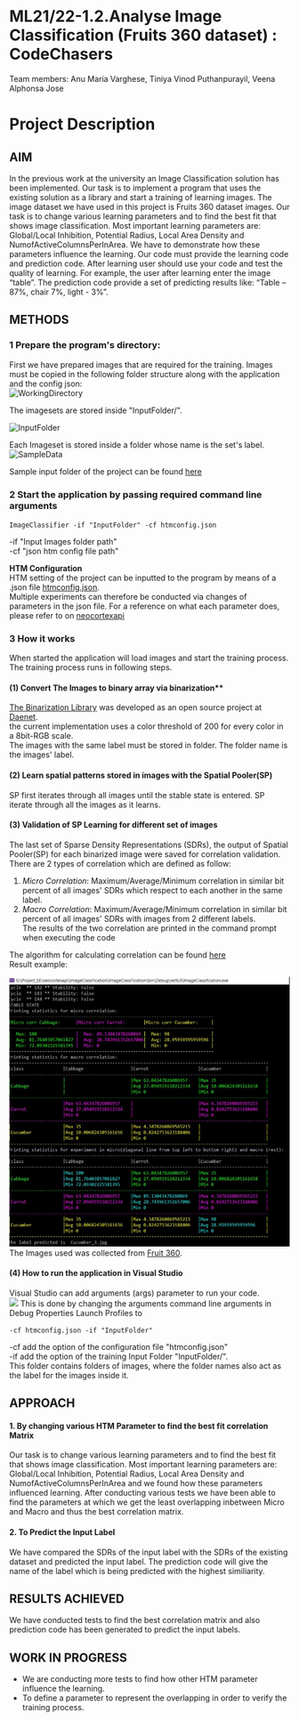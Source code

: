 # ML21/22-1.2.Analyse Image Classification (Fruits 360 dataset) : CodeChasers
Team members: Anu Maria Varghese, Tiniya Vinod Puthanpurayil, Veena Alphonsa Jose

# **Project Description**
## **AIM**
In the previous work at the university an Image Classification solution has been implemented. Our task is to implement a program that uses the existing solution as a library and start a training of learning images. The image dataset we have used in this project is Fruits 360 dataset images. Our task is to change various learning parameters and to find the best fit that shows image classification. Most important learning parameters are: Global/Local Inhibition, Potential Radius, Local Area Density and NumofActiveColumnsPerInArea. We have to demonstrate how these parameters influence the learning. Our code must provide the learning code and prediction code. After learning user should use your code and test the quality of learning. For example, the user after learning enter the image “table”. The prediction code provide a set of predicting results like: “Table – 87%, chair 7%, light - 3%”.

## METHODS
### 1 Prepare the program's directory:
First we have prepared images that are required for the training. Images must be copied in the following folder structure along with the application and the config json:  
<img width="342" alt="WorkingDirectory" src="https://user-images.githubusercontent.com/93146556/158147345-5ba3d878-0aac-449e-aa6d-939dd3b5a1e4.png">

The imagesets are stored inside "InputFolder/".  

<img width="476" alt="InputFolder" src="https://user-images.githubusercontent.com/93146556/158148677-d8a383d2-4f99-4539-8a1a-70a663761ce5.png">

Each Imageset is stored inside a folder whose name is the set's label.  
<img width="396" alt="SampleData" src="https://user-images.githubusercontent.com/93146556/158148761-af2e23f6-6c05-4a1a-92bd-1b051618e63d.png">

 Sample input folder of the project can be found [here](ImageClassification/ImageClassification/InputFolder)  
 ### 2 Start the application by passing required command line arguments
 ~~~
 ImageClassifier -if "InputFolder" -cf htmconfig.json
 ~~~
 -if   "Input Images folder path"  
 -cf   "json htm config file path"  
 
 **HTM Configuration**  
 HTM setting of the project can be inputted to the program by means of a .json file [htmconfig.json](ImageClassification/ImageClassification/htmconfig.json).  
 Multiple experiments can therefore be conducted via changes of parameters in the json file. 
 For a reference on what each parameter does, please refer to []() on [neocortexapi](https://github.com/ddobric/neocortexapi) 
 
### 3 How it works

When started the application will load images and start the training process. The training process runs in following steps.

#### (1) Convert The Images to binary array via binarization**  
[The Binarization Library](https://github.com/daenetCorporation/imagebinarizer) was developed as an open source project at [Daenet](https://daenet.de/de/).  
the current implementation uses a color threshold of 200 for every color in a 8bit-RGB scale.  
The images with the same label must be stored in folder. The folder name is the images' label.   

#### (2) Learn spatial patterns stored in images with the Spatial Pooler(SP)
SP first iterates through all images until the stable state is entered.
SP iterate through all the images as it learns.

#### (3) Validation of SP Learning for different set of images
The last set of Sparse Density Representations (SDRs), the output of Spatial Pooler(SP) for each binarized image were saved for correlation validation.  
There are 2 types of correlation which are defined as follow:
1. *Micro Correlation*: Maximum/Average/Minimum correlation in similar bit percent of all images' SDRs which respect to each another in the same label.  
2. *Macro Correlation*: Maximum/Average/Minimum correlation in similar bit percent of all images' SDRs with images from 2 different labels.   
The results of the two correlation are printed in the command prompt when executing the code  

The algorithm for calculating correlation can be found [here](https://github.com/ddobric/neocortexapi/blob/7d05b61b919a82fd7f8028c63970dfbc7d78dd50/source/NeoCortexApi/Utility/MathHelpers.cs#L93)  
Result example:

![Sample output of the experiment after learning](Images/OutputExample.png)  
The Images used was collected from [Fruit 360](https://www.kaggle.com/moltean/fruits).  

#### (4) How to run the application in Visual Studio
Visual Studio can add arguments (args) parameter to run your code.  
![](Images/LaunchProfile.png)
This is done by changing the arguments command line arguments in Debug Properties Launch Profiles to 
~~~
-cf htmconfig.json -if "InputFolder"
~~~
-cf add the option of the configuration file "htmconfig.json"  
-if add the option of the training Input Folder "InputFolder/".  
This folder contains folders of images, where the folder names also act as the label for the images inside it.  

## APPROACH
#### 1. By changing various HTM Parameter to find the best fit correlation Matrix
Our task is to change various learning parameters and to find the best fit that shows image classification. Most important learning parameters are: Global/Local Inhibition, Potential Radius, Local Area Density and NumofActiveColumnsPerInArea and we found how these parameters influenced learning. After conducting various tests we have been able to find the parameters at which we get the least overlapping inbetween Micro and Macro and thus the best correlation matrix.


#### 2. To Predict the Input Label
We have compared the SDRs of the input label with the SDRs of the existing dataset and predicted the input label. The prediction code will give the name of the label which is being predicted with the highest similiarity. 

## RESULTS ACHIEVED
We have conducted tests to find the best correlation matrix and also prediction code has been generated to predict the input labels.

## WORK IN PROGRESS
- We are conducting more tests to find how other HTM parameter influence the learning.
- To define a parameter to represent the overlapping in order to verify the training process.



